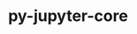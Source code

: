 ---
title: "py-jupyter-core"
layout: cache
categories: [package, develop-2023-11-26]
meta: {"versions": ["5.3.0"], "compilers": ["gcc@=11.1.0", "gcc@=11.4.0", "gcc@=7.3.1", "gcc@=9.4.0", "oneapi@=2023.2.0"], "oss": ["amzn2", "ubuntu20.04"], "platforms": ["linux"], "targets": ["aarch64", "neoverse_n1", "neoverse_v1", "ppc64le", "x86_64_v3"], "stacks": ["aws-isc", "aws-isc-aarch64", "data-vis-sdk", "e4s", "e4s-neoverse_v1", "e4s-oneapi", "e4s-power", "root"], "num_specs": 15, "num_specs_by_stack": {"aws-isc-aarch64": 2, "root": 15, "aws-isc": 1, "e4s-neoverse_v1": 2, "e4s-power": 2, "data-vis-sdk": 2, "e4s": 3, "e4s-oneapi": 3}}
spec_details: [{"hash": "rqxcpicevpotwihkuryf5huwo43biquh", "compiler": "gcc@=7.3.1", "versions": ["5.3.0"], "os": "amzn2", "platform": "linux", "target": "aarch64", "variants": ["build_system=python_pip"], "stacks": ["aws-isc-aarch64", "root"], "size": "-", "tarball": "https://binaries.spack.io/develop-2023-11-26/build_cache/linux-amzn2-aarch64/gcc-7.3.1/py-jupyter-core-5.3.0/linux-amzn2-aarch64-gcc-7.3.1-py-jupyter-core-5.3.0-rqxcpicevpotwihkuryf5huwo43biquh.spack"}, {"hash": "qvfa7zrvhydvcryyprrldtwpmhns2nrb", "compiler": "gcc@=7.3.1", "versions": ["5.3.0"], "os": "amzn2", "platform": "linux", "target": "neoverse_n1", "variants": ["build_system=python_pip"], "stacks": ["aws-isc-aarch64", "root"], "size": "-", "tarball": "https://binaries.spack.io/develop-2023-11-26/build_cache/linux-amzn2-neoverse_n1/gcc-7.3.1/py-jupyter-core-5.3.0/linux-amzn2-neoverse_n1-gcc-7.3.1-py-jupyter-core-5.3.0-qvfa7zrvhydvcryyprrldtwpmhns2nrb.spack"}, {"hash": "foibu6wgtsbxordu6lgcxx4gjx2vfqtw", "compiler": "gcc@=7.3.1", "versions": ["5.3.0"], "os": "amzn2", "platform": "linux", "target": "x86_64_v3", "variants": ["build_system=python_pip"], "stacks": ["aws-isc", "root"], "size": "-", "tarball": "https://binaries.spack.io/develop-2023-11-26/build_cache/linux-amzn2-x86_64_v3/gcc-7.3.1/py-jupyter-core-5.3.0/linux-amzn2-x86_64_v3-gcc-7.3.1-py-jupyter-core-5.3.0-foibu6wgtsbxordu6lgcxx4gjx2vfqtw.spack"}, {"hash": "ofxpvcogtjljgbb7eotjkcg37fvkkad4", "compiler": "gcc@=11.4.0", "versions": ["5.3.0"], "os": "ubuntu20.04", "platform": "linux", "target": "neoverse_v1", "variants": ["build_system=python_pip"], "stacks": ["root", "e4s-neoverse_v1"], "size": "-", "tarball": "https://binaries.spack.io/develop-2023-11-26/build_cache/linux-ubuntu20.04-neoverse_v1/gcc-11.4.0/py-jupyter-core-5.3.0/linux-ubuntu20.04-neoverse_v1-gcc-11.4.0-py-jupyter-core-5.3.0-ofxpvcogtjljgbb7eotjkcg37fvkkad4.spack"}, {"hash": "alboyvwjefptxxluaws6mncw5rcqlnfv", "compiler": "gcc@=11.4.0", "versions": ["5.3.0"], "os": "ubuntu20.04", "platform": "linux", "target": "neoverse_v1", "variants": ["build_system=python_pip"], "stacks": ["root", "e4s-neoverse_v1"], "size": "-", "tarball": "https://binaries.spack.io/develop-2023-11-26/build_cache/linux-ubuntu20.04-neoverse_v1/gcc-11.4.0/py-jupyter-core-5.3.0/linux-ubuntu20.04-neoverse_v1-gcc-11.4.0-py-jupyter-core-5.3.0-alboyvwjefptxxluaws6mncw5rcqlnfv.spack"}, {"hash": "46d2oog77pa6j5afv6t4aupo7ua7v3nh", "compiler": "gcc@=9.4.0", "versions": ["5.3.0"], "os": "ubuntu20.04", "platform": "linux", "target": "ppc64le", "variants": ["build_system=python_pip"], "stacks": ["root", "e4s-power"], "size": "-", "tarball": "https://binaries.spack.io/develop-2023-11-26/build_cache/linux-ubuntu20.04-ppc64le/gcc-9.4.0/py-jupyter-core-5.3.0/linux-ubuntu20.04-ppc64le-gcc-9.4.0-py-jupyter-core-5.3.0-46d2oog77pa6j5afv6t4aupo7ua7v3nh.spack"}, {"hash": "yrlpnliqbelrjx7bhlftyb7kyb2uhmzn", "compiler": "gcc@=9.4.0", "versions": ["5.3.0"], "os": "ubuntu20.04", "platform": "linux", "target": "ppc64le", "variants": ["build_system=python_pip"], "stacks": ["root", "e4s-power"], "size": "-", "tarball": "https://binaries.spack.io/develop-2023-11-26/build_cache/linux-ubuntu20.04-ppc64le/gcc-9.4.0/py-jupyter-core-5.3.0/linux-ubuntu20.04-ppc64le-gcc-9.4.0-py-jupyter-core-5.3.0-yrlpnliqbelrjx7bhlftyb7kyb2uhmzn.spack"}, {"hash": "nbngrr4akxmwhfj6vkjz32iqdq3o23xa", "compiler": "gcc@=11.1.0", "versions": ["5.3.0"], "os": "ubuntu20.04", "platform": "linux", "target": "x86_64_v3", "variants": ["build_system=python_pip"], "stacks": ["data-vis-sdk", "root"], "size": "-", "tarball": "https://binaries.spack.io/develop-2023-11-26/build_cache/linux-ubuntu20.04-x86_64_v3/gcc-11.1.0/py-jupyter-core-5.3.0/linux-ubuntu20.04-x86_64_v3-gcc-11.1.0-py-jupyter-core-5.3.0-nbngrr4akxmwhfj6vkjz32iqdq3o23xa.spack"}, {"hash": "7imn5k4vkythq3drx5vk6svns7xrgd2x", "compiler": "gcc@=11.1.0", "versions": ["5.3.0"], "os": "ubuntu20.04", "platform": "linux", "target": "x86_64_v3", "variants": ["build_system=python_pip"], "stacks": ["data-vis-sdk", "root"], "size": "-", "tarball": "https://binaries.spack.io/develop-2023-11-26/build_cache/linux-ubuntu20.04-x86_64_v3/gcc-11.1.0/py-jupyter-core-5.3.0/linux-ubuntu20.04-x86_64_v3-gcc-11.1.0-py-jupyter-core-5.3.0-7imn5k4vkythq3drx5vk6svns7xrgd2x.spack"}, {"hash": "wl3ntswnoohdxtndabvvrpcjvqsnvcsg", "compiler": "gcc@=11.4.0", "versions": ["5.3.0"], "os": "ubuntu20.04", "platform": "linux", "target": "x86_64_v3", "variants": ["build_system=python_pip"], "stacks": ["e4s", "root"], "size": "-", "tarball": "https://binaries.spack.io/develop-2023-11-26/build_cache/linux-ubuntu20.04-x86_64_v3/gcc-11.4.0/py-jupyter-core-5.3.0/linux-ubuntu20.04-x86_64_v3-gcc-11.4.0-py-jupyter-core-5.3.0-wl3ntswnoohdxtndabvvrpcjvqsnvcsg.spack"}, {"hash": "xqv5gfuo6hvkcy3t6aibgbjwem4sk4mj", "compiler": "gcc@=11.4.0", "versions": ["5.3.0"], "os": "ubuntu20.04", "platform": "linux", "target": "x86_64_v3", "variants": ["build_system=python_pip"], "stacks": ["e4s", "root"], "size": "-", "tarball": "https://binaries.spack.io/develop-2023-11-26/build_cache/linux-ubuntu20.04-x86_64_v3/gcc-11.4.0/py-jupyter-core-5.3.0/linux-ubuntu20.04-x86_64_v3-gcc-11.4.0-py-jupyter-core-5.3.0-xqv5gfuo6hvkcy3t6aibgbjwem4sk4mj.spack"}, {"hash": "f2wzjbjxokgf2obsus7ir6j7syouxdsw", "compiler": "gcc@=11.4.0", "versions": ["5.3.0"], "os": "ubuntu20.04", "platform": "linux", "target": "x86_64_v3", "variants": ["build_system=python_pip"], "stacks": ["e4s", "root"], "size": "-", "tarball": "https://binaries.spack.io/develop-2023-11-26/build_cache/linux-ubuntu20.04-x86_64_v3/gcc-11.4.0/py-jupyter-core-5.3.0/linux-ubuntu20.04-x86_64_v3-gcc-11.4.0-py-jupyter-core-5.3.0-f2wzjbjxokgf2obsus7ir6j7syouxdsw.spack"}, {"hash": "hn4epywpo37hmilv7cxouyrkp3oknh4t", "compiler": "oneapi@=2023.2.0", "versions": ["5.3.0"], "os": "ubuntu20.04", "platform": "linux", "target": "x86_64_v3", "variants": ["build_system=python_pip"], "stacks": ["root", "e4s-oneapi"], "size": "-", "tarball": "https://binaries.spack.io/develop-2023-11-26/build_cache/linux-ubuntu20.04-x86_64_v3/oneapi-2023.2.0/py-jupyter-core-5.3.0/linux-ubuntu20.04-x86_64_v3-oneapi-2023.2.0-py-jupyter-core-5.3.0-hn4epywpo37hmilv7cxouyrkp3oknh4t.spack"}, {"hash": "ckmxrupnu2eypvdb47rw5kfkqpjrgc2w", "compiler": "oneapi@=2023.2.0", "versions": ["5.3.0"], "os": "ubuntu20.04", "platform": "linux", "target": "x86_64_v3", "variants": ["build_system=python_pip"], "stacks": ["root", "e4s-oneapi"], "size": "-", "tarball": "https://binaries.spack.io/develop-2023-11-26/build_cache/linux-ubuntu20.04-x86_64_v3/oneapi-2023.2.0/py-jupyter-core-5.3.0/linux-ubuntu20.04-x86_64_v3-oneapi-2023.2.0-py-jupyter-core-5.3.0-ckmxrupnu2eypvdb47rw5kfkqpjrgc2w.spack"}, {"hash": "kapawqojouspv2i4s3cx3753vv4h52f5", "compiler": "oneapi@=2023.2.0", "versions": ["5.3.0"], "os": "ubuntu20.04", "platform": "linux", "target": "x86_64_v3", "variants": ["build_system=python_pip"], "stacks": ["root", "e4s-oneapi"], "size": "-", "tarball": "https://binaries.spack.io/develop-2023-11-26/build_cache/linux-ubuntu20.04-x86_64_v3/oneapi-2023.2.0/py-jupyter-core-5.3.0/linux-ubuntu20.04-x86_64_v3-oneapi-2023.2.0-py-jupyter-core-5.3.0-kapawqojouspv2i4s3cx3753vv4h52f5.spack"}]
---